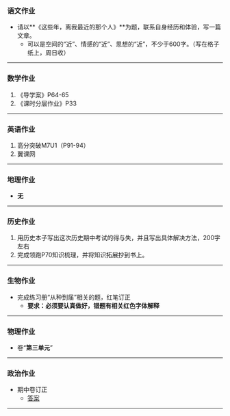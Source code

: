 ### 语文作业 ###
* 请以**《这些年，离我最近的那个人》**为题，联系自身经历和体验，写一篇文章。
	* 可以是空间的“近”、情感的“近”、思想的“近”，不少于600字。（写在格子纸上，周日收）
-----
### 数学作业 ###
1. 《导学案》P64-65
2. 《课时分层作业》P33
-----
### 英语作业 ###
1. 高分突破M7U1（P91-94）
2. 翼课网
-----
### 地理作业 ###
* **无**
-----
### 历史作业 ###
1. 用历史本子写出这次历史期中考试的得与失，并且写出具体解决方法，200字左右
2. 完成领跑P70知识梳理，并将知识拓展抄到书上。
-----
### 生物作业 ###
* 完成练习册“从种到届”相关的题，红笔订正
	* **要求：必须要认真做好，错题有相关红色字体解释**
-----
### 物理作业 ###
* 卷“**第三单元**”
-----
### 政治作业 ###
* 期中卷订正
	* [答案](https://view.officeapps.live.com/op/embed.aspx?src=https%3A%2F%2Fhuang3333%2Esharepoint%2Ecom%3A443%2Fsites%2Fhk29%2F%5Flayouts%2F15%2Fdownload%2Easpx%3FUniqueId%3D03cceed1%2Daf20%2D40d8%2D82c4%2D92b477143916%26Translate%3Dfalse%26tempauth%3Dv1%2EeyJzaXRlaWQiOiI3OTYxMzQyNy1hMjc5LTRkNzgtOTJjMy0zODM1YWFkZTUxMzAiLCJhcHBfZGlzcGxheW5hbWUiOiJjbG91ZHJldmUiLCJhcHBpZCI6ImU1ZTkwYTE4LWFmOGItNDllZi05OTY0LTgxOGM2MjM4MTE2MCIsImF1ZCI6IjAwMDAwMDAzLTAwMDAtMGZmMS1jZTAwLTAwMDAwMDAwMDAwMC9odWFuZzMzMzMuc2hhcmVwb2ludC5jb21AYjdiZmZlNjAtNWIwMC00ZDllLTgzOGQtYzk2YjQ1ZTgyYjE4IiwiZXhwIjoiMTczMTA1OTc5OSJ9%2ECgoKBHNuaWQSAjY0EgsI5M3qrKn3vz0QBRoOMjAuMTkwLjE1NC4xNjAqLEZLMk94Umd3T3d0VTVsWTZBSUFza1lhS0ZjUERuNHByR3dvL014VkJFMmc9MIMBOAFCEKFh0qQGwAAw8DsEiOo3l2lKEGhhc2hlZHByb29mdG9rZW5SCFsia21zaSJdcikwaC5mfG1lbWJlcnNoaXB8MTAwMzIwMDIyMGYwOGM3MkBsaXZlLmNvbXoBMoIBEglg%5Fr%2D3AFueTRGDjclrRegrGKIBHWhrMUBodWFuZzMzMzMub25taWNyb3NvZnQuY29tqgEQMTAwMzIwMDIyMEYwOEM3MrIBDmFsbGZpbGVzLndyaXRlyAEB%2EV9c5kcFUcc2Nzae8Eyvu52ooUaKFG5ZKheEMG6QIMnw%26ApiVersion%3D2%2E0&wdStartOn=1&wdEmbedCode=0)
-----
